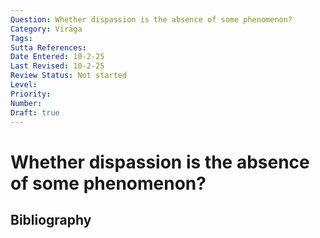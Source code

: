 ```yaml
---
Question: Whether dispassion is the absence of some phenomenon?
Category: Virāga
Tags: 
Sutta References: 
Date Entered: 10-2-25
Last Revised: 10-2-25
Review Status: Not started
Level: 
Priority: 
Number: 
Draft: true
---
```


# Whether dispassion is the absence of some phenomenon?

## Bibliography

<!-- 

Notes:



-->